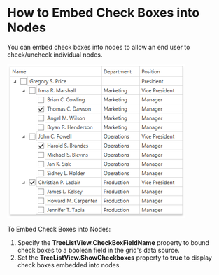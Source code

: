 # How to Embed Check Boxes into Nodes

You can embed check boxes into nodes to allow an end user to check/uncheck individual nodes. 

![](/images/checking-nodes.png)


To Embed Check Boxes into Nodes:

1. Specify the **TreeListView.CheckBoxFieldName** property to bound check boxes to a boolean field in the grid's data source.
2. Set the **TreeListView.ShowCheckboxes** property to **true** to display check boxes embedded into nodes.
